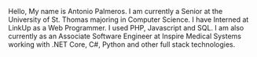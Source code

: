 Hello, My name is Antonio Palmeros. I am currently a Senior at the University of St. Thomas majoring in Computer Science.
I have Interned at LinkUp as a Web Programmer. I used PHP, Javascript and SQL. I am also currently as an Associate Software Engineer
at Inspire Medical Systems working with .NET Core, C#, Python and other full stack technologies.
